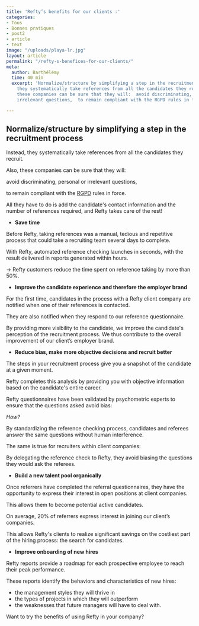 ```yaml
---
title: 'Refty’s benefits for our clients :'
categories:
- Tous
- Bonnes pratiques
- post2
- article
- text
image: "/uploads/playa-lr.jpg"
layout: article
permalink: "/refty-s-benefices-for-our-clients/"
meta:
  author: Barthélémy
  time: 40 min
  excerpt: 'Normalize/structure by simplifying a step in the recruitment process  Instead,
    they systematically take references from all the candidates they recruit.  Also,
    these companies can be sure that they will:  avoid discriminating, personal or
    irrelevant questions,  to remain compliant with the RGPD rules in force.'

---
```

## **Normalize/structure by simplifying a step in the recruitment process**

Instead, they systematically take references from all the candidates they recruit.

Also, these companies can be sure that they will:

avoid discriminating, personal or irrelevant questions,

to remain compliant with the [RGPD](https://www.cnil.fr/fr/reglement-europeen-protection-donnees) rules in force.

All they have to do is add the candidate's contact information and the number of references required, and Refty takes care of the rest!

* **Save time**

Before Refty, taking references was a manual, tedious and repetitive process that could take a recruiting team several days to complete.

With Refty, automated reference checking launches in seconds, with the result delivered in reports generated within hours.

→ Refty customers reduce the time spent on reference taking by more than 50%.

* **Improve the candidate experience and therefore the employer brand**

For the first time, candidates in the process with a Refty client company are notified when one of their references is contacted.

They are also notified when they respond to our reference questionnaire.

By providing more visibility to the candidate, we improve the candidate's perception of the recruitment process. We thus contribute to the overall improvement of our client’s employer brand.

* **Reduce bias, make more objective decisions and recruit better**

The steps in your recruitment process give you a snapshot of the candidate at a given moment.

Refty completes this analysis by providing you with objective information based on the candidate's entire career.

Refty questionnaires have been validated by psychometric experts to ensure that the questions asked avoid bias:

_How?_

By standardizing the reference checking process, candidates and referees answer the same questions without human interference.

The same is true for recruiters within client companies:

By delegating the reference check to Refty, they avoid biasing the questions they would ask the referees.

* **Build a new talent pool organically**

Once referrers have completed the referral questionnaires, they have the opportunity to express their interest in open positions at client companies.

This allows them to become potential active candidates.

On average, 20% of referrers express interest in joining our client’s companies.

This allows Refty's clients to realize significant savings on the costliest part of the hiring process: the search for candidates.

* **Improve onboarding of new hires**

Refty reports provide a roadmap for each prospective employee to reach their peak performance.  
  
These reports identify the behaviors and characteristics of new hires:

* the management styles they will thrive in
* the types of projects in which they will outperform
* the weaknesses that future managers will have to deal with.

Want to try the benefits of using Refty in your company?